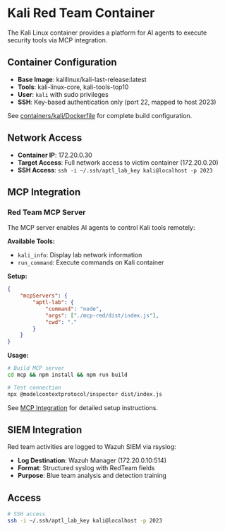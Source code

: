 # Kali Red Team Container

The Kali Linux container provides a platform for AI agents to execute security tools via MCP integration.

## Container Configuration

- **Base Image**: kalilinux/kali-last-release:latest
- **Tools**: kali-linux-core, kali-tools-top10
- **User**: `kali` with sudo privileges
- **SSH**: Key-based authentication only (port 22, mapped to host 2023)

See [containers/kali/Dockerfile](../../containers/kali/Dockerfile) for complete build configuration.

## Network Access

- **Container IP**: 172.20.0.30
- **Target Access**: Full network access to victim container (172.20.0.20)
- **SSH Access**: `ssh -i ~/.ssh/aptl_lab_key kali@localhost -p 2023`

## MCP Integration

### Red Team MCP Server

The MCP server enables AI agents to control Kali tools remotely:

**Available Tools:**

- `kali_info`: Display lab network information
- `run_command`: Execute commands on Kali container

**Setup:**

```json
{
    "mcpServers": {
        "aptl-lab": {
            "command": "node",
            "args": ["./mcp-red/dist/index.js"],
            "cwd": "."
        }
    }
}
```

**Usage:**

```bash
# Build MCP server
cd mcp && npm install && npm run build

# Test connection
npx @modelcontextprotocol/inspector dist/index.js
```

See [MCP Integration](mcp-integration.md) for detailed setup instructions.

## SIEM Integration

Red team activities are logged to Wazuh SIEM via rsyslog:

- **Log Destination**: Wazuh Manager (172.20.0.10:514)
- **Format**: Structured syslog with RedTeam fields
- **Purpose**: Blue team analysis and detection training

## Access

```bash
# SSH access
ssh -i ~/.ssh/aptl_lab_key kali@localhost -p 2023
```
